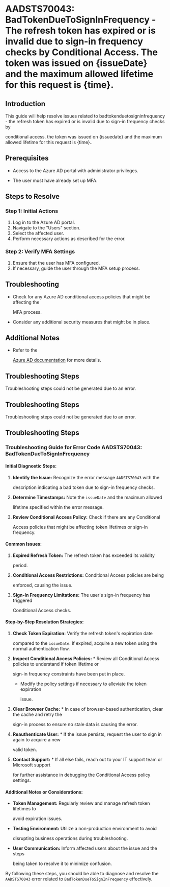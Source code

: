 # AADSTS70043: BadTokenDueToSignInFrequency - The refresh token has expired or is invalid due to sign-in frequency checks by Conditional Access. The token was issued on {issueDate} and the maximum allowed lifetime for this request is {time}.


## Introduction

This guide will help resolve issues related to badtokenduetosigninfrequency - 
the refresh token has expired or is invalid due to sign-in frequency checks by

conditional access. the token was issued on {issuedate} and the maximum allowed
lifetime for this request is {time}..


## Prerequisites


* Access to the Azure AD portal with administrator privileges.

* The user must have already set up MFA.


## Steps to Resolve


### Step 1: Initial Actions

1. Log in to the Azure AD portal.
2. Navigate to the "Users" section.
3. Select the affected user.
4. Perform necessary actions as described for the error.


### Step 2: Verify MFA Settings

1. Ensure that the user has MFA configured.
2. If necessary, guide the user through the MFA setup process.


## Troubleshooting


* Check for any Azure AD conditional access policies that might be affecting the

  MFA process.

* Consider any additional security measures that might be in place.


## Additional Notes


* Refer to the

  [Azure AD 
documentation](https://learn.microsoft.com/en-us/azure/active-directory/)
  for more details.


## Troubleshooting Steps

Troubleshooting steps could not be generated due to an error.


## Troubleshooting Steps

Troubleshooting steps could not be generated due to an error.


## Troubleshooting Steps


### Troubleshooting Guide for Error Code AADSTS70043: BadTokenDueToSignInFrequency


#### Initial Diagnostic Steps:

1. **Identify the Issue:** Recognize the error message `AADSTS70043` with the

   description indicating a bad token due to sign-in frequency checks.
2. **Determine Timestamps:** Note the `issueDate` and the maximum allowed

   lifetime specified within the error message.
3. **Review Conditional Access Policy:** Check if there are any Conditional

   Access policies that might be affecting token lifetimes or sign-in frequency.


#### Common Issues:

1. **Expired Refresh Token:** The refresh token has exceeded its validity

   period.
2. **Conditional Access Restrictions:** Conditional Access policies are being

   enforced, causing the issue.
3. **Sign-In Frequency Limitations:** The user's sign-in frequency has triggered

   Conditional Access checks.


#### Step-by-Step Resolution Strategies:

1. **Check Token Expiration:** Verify the refresh token's expiration date

   compared to the `issueDate`. If expired, acquire a new token using the normal
   authentication flow.

2. **Inspect Conditional Access Policies:**    * Review all Conditional Access 
policies to understand if token lifetime or

     sign-in frequency constraints have been put in place.
   * Modify the policy settings if necessary to alleviate the token expiration

     issue.

3. **Clear Browser Cache:**    * In case of browser-based authentication, clear 
the cache and retry the

     sign-in process to ensure no stale data is causing the error.

4. **Reauthenticate User:**    * If the issue persists, request the user to sign 
in again to acquire a new

     valid token.

5. **Contact Support:**    * If all else fails, reach out to your IT support 
team or Microsoft support

     for further assistance in debugging the Conditional Access policy settings.


#### Additional Notes or Considerations:


* **Token Management:** Regularly review and manage refresh token lifetimes to

  avoid expiration issues.

* **Testing Environment:** Utilize a non-production environment to avoid

  disrupting business operations during troubleshooting.

* **User Communication:** Inform affected users about the issue and the steps

  being taken to resolve it to minimize confusion.

By following these steps, you should be able to diagnose and resolve the
`AADSTS70043` error related to `BadTokenDueToSignInFrequency` effectively.